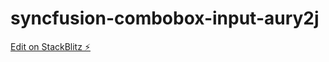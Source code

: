 # syncfusion-combobox-input-aury2j

[Edit on StackBlitz ⚡️](https://stackblitz.com/edit/syncfusion-combobox-input-aury2j)